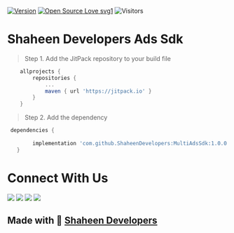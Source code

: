 [![Version](https://img.shields.io/badge/version-1.0.0-green.svg)](https://shields.io/)
[![Open Source Love svg1](https://badges.frapsoft.com/os/v1/open-source.svg?v=103)](#)
![Visitors](https://visitor-badge.glitch.me/badge?page_id=shaheen.developerssdk)

# Shaheen Developers Ads Sdk

> Step 1. Add the JitPack repository to your build file

```gradle
	allprojects {
		repositories {
			...
			maven { url 'https://jitpack.io' }
		}
	}
```
  > Step 2. Add the dependency
 ```gradle
  dependencies {
  
		 implementation 'com.github.ShaheenDevelopers:MultiAdsSdk:1.0.0'
	}
```


# Connect With Us
<a href="https://api.whatsapp.com/send/?phone=%2B923002375907&text&type=phone_number&app_absent=0"> <img src="https://img.shields.io/badge/Whatsapp-Rai%20Adnan-brightgreen" /></a>
<a href="https://www.facebook.com/raiadnan"> <img src="https://img.shields.io/badge/Facebook-Rai%20Adnan-informational" /></a>
<a href="https://www.instagram.com/adi_rai223/"> <img src="https://img.shields.io/badge/Instagram-Rai%20Adnan-blueviolet" /></a>
<a href="https://twitter.com/rai_adnan"> <img src="https://img.shields.io/badge/Twitter-Rai%20Adnan-blue" /></a>

## Made with :sparkling_heart: [Shaheen Developers](https://codecanyon.net/user/shaheendevelopers/portfolio)
